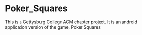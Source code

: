 Poker_Squares
=============

This is a Gettysburg College ACM chapter project. It is an android application version of the game, Poker Squares.
